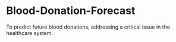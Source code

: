 # Blood-Donation-Forecast
 To predict future blood donations, addressing a critical issue in the healthcare system.
